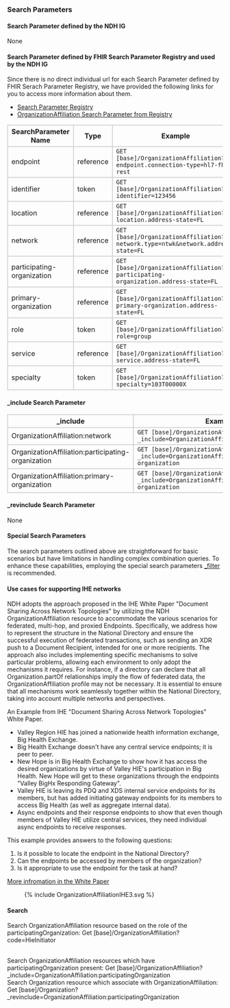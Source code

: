 ### Search Parameters
#### Search Parameter defined by the NDH IG
None

#### Search Parameter defined by FHIR Search Parameter Registry and used by the NDH IG 
Since there is no direct individual url for each Search Parameter defined by FHIR Serach Parameter Registry, we have provided the following links for you to access more information about them.

- [Search Parameter Registry](https://hl7.org/fhir/R4/searchparameter-registry.html)  
- [OrganizationAffiliation Search Parameter from Registry](https://hl7.org/fhir/R4/organizationaffiliation.html#search)

<style>
    
    th{border: solid 2px lightgrey;}
    td{border: solid 2px lightgrey;}
</style>


| **SearchParameter Name** | **Type** | **Example** |
|--------------------------|----------|-------------|
| endpoint | reference |`GET [base]/OrganizationAffiliation?endpoint.connection-type=hl7-fhir-rest` |
| identifier | token |`GET [base]/OrganizationAffiliation?identifier=123456` |
| location | reference |`GET [base]/OrganizationAffiliation?location.address-state=FL` |
| network |  reference |`GET [base]/OrganizationAffiliation?network.type=ntwk&network.address-state=FL` |
| participating-organization | reference |`GET [base]/OrganizationAffiliation?participating-organization.address-state=FL` |
| primary-organization | reference |`GET [base]/OrganizationAffiliation?primary-organization.address-state=FL` |
| role | token |`GET [base]/OrganizationAffiliation?role=group` |
| service | reference |`GET [base]/OrganizationAffiliation?service.address-state=FL` |
| specialty | token |`GET [base]/OrganizationAffiliation?specialty=103T00000X` |


#### _include Search Parameter
<style>  
    th{border: solid 2px lightgrey;}
    td{border: solid 2px lightgrey;}
</style>

| **_include** | **Example** |
|--------------|-------------|
| OrganizationAffiliation:network |`GET [base]/OrganizationAffiliation?_include=OrganizationAffiliation:network` |
| OrganizationAffiliation:participating-organization |`GET [base]/OrganizationAffiliation?_include=OrganizationAffiliation:participating-organization` |
| OrganizationAffiliation:primary-organization |`GET [base]/OrganizationAffiliation?_include=OrganizationAffiliation:primary-organization` |

#### _revinclude Search Parameter
None

#### Special Search Parameters
The search parameters outlined above are straightforward for basic scenarios but have limitations in handling complex combination queries. To enhance these capabilities, employing the special search parameters [_filter](https://hl7.org/fhir/R5/search_filter.html#3.2.3) is recommended.


#### Use cases for supporting IHE networks
NDH adopts the approach proposed in the IHE White Paper "Document Sharing Across Network Topologies" by utilizing the NDH OrganizationAffiliation resource to accommodate the various scenarios for federated, multi-hop, and proxied Endpoints. Specifically, we address how to represent the structure in the National Directory and ensure the successful execution of federated transactions, such as sending an XDR push to a Document Recipient, intended for one or more recipients. The approach also includes implementing specific mechanisms to solve particular problems, allowing each environment to only adopt the mechanisms it requires. For instance, if a directory can declare that all Organization.partOf relationships imply the flow of federated data, the OrganizationAffiliation profile may not be necessary. It is essential to ensure that all mechanisms work seamlessly together within the National Directory, taking into account multiple networks and perspectives.

An Example from IHE  "Document Sharing Across Network Topologies" White Paper. 
- Valley Region HIE has joined a nationwide health information exchange, Big Health Exchange.
- Big Health Exchange doesn't have any central service endpoints; it is peer to peer.
- New Hope is in Big Health Exchange to show how it has access the desired organizations by virtue of Valley HIE's participation in Big Health. New Hope will get to these organizations through the endpoints "Valley BigHx Responding Gateway".
- Valley HIE is leaving its PDQ and XDS internal service endpoints for its members, but has added initiating gateway endpoints for its members to access Big Health (as well as aggregate internal data).
- Async endpoints and their response endpoints to show that even though members of Valley HIE utilize central services, they need individual async endpoints to receive responses.

This example provides answers to the following questions: 
1. Is it possible to locate the endpoint in the National Directory? 
2. Can the endpoints be accessed by members of the organization? 
3. Is it appropriate to use the endpoint for the task at hand?

[More infromation in the White Paper](https://github.com/ihe/iti.topologies/blob/main/topologies.md#518-document-access-putting-it-all-together)

<figure>
    {% include OrganizationAffiliationIHE3.svg %}
    <figcaption> </figcaption>
</figure>

#### Search 
Search OrganizationAffiliation resource based on the role of the participatingOrganization:
Get [base]/OrganizationAffiliation?code=HieInitiator  

<br/>
Search OrganizationAffiliation resources which have participatingOrganization present:
Get [base]/OrganizationAffiliation?_include=OrganizationAffiliation:participatingOrganization  

<br/>
Search Organization resource which associate with OrganizationAffiliation:
Get [base]/Organization?_revinclude=OrganizationAffiliation:participatingOrganization